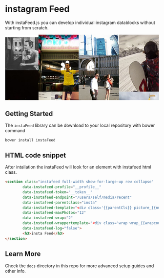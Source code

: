 # instagram Feed

With instaFeed.js you can develop individual instagram datablocks without starting from scratch.

![instaFeed Screenshot](docs/assets/readme/instagram-data-blocks.PNG)

## Getting Started

The `instaFeed` library can be download to your local repository with bower command

```shell
bower install instaFeed
```

## HTML code snippet

After intallation the instaFeed will look for an element with instafeed html class.

```html
<section class="instafeed full-width show-for-large-up row collapse"
		data-instafeed-profile="__profile__"
		data-instafeed-token="__token__"
		data-instafeed-endpoint="/users/self/media/recent"
		data-instafeed-parentclass="insta"
		data-instafeed-template="<div class='{{parentCls}} picture_{{num}}' style=background-image:url({{lowResolutionURL}})></div>"
		data-instafeed-maxPhotos="12"
		data-instafeed-wrap="2"
		data-instafeed-wrappertemplate="<div class='wrap wrap_{{wrapcount}}'></div>"
		data-instafeed-log="false">
		<h3>insta Feed</h3>
</section>
```

## Learn More

Check the `docs` directory in this repo for more advanced setup guides and other info.
